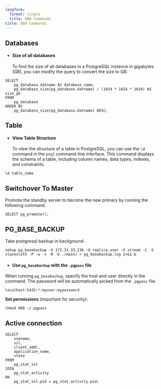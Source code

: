 ```yaml
---
longform:
  format: single
  title: DBA Commands
title: DBA Commands
---
```

## Databases 

- #### Size of all databases 

	To find the size of all databases in a PostgreSQL instance in gigabytes (GB), you can modify the query to convert the size to GB:

```
SELECT 
    pg_database.datname AS database_name,
    pg_database_size(pg_database.datname) / (1024 * 1024 * 1024) AS size_gb
FROM 
    pg_database
ORDER BY 
    pg_database_size(pg_database.datname) DESC;
```

## Table

- #### View Table Structure

	To view the structure of a table in PostgreSQL, you can use the `\d` command in the `psql` command-line interface. This command displays the schema of a table, including column names, data types, indexes, and constraints.

```
\d table_name
```

## Switchover To Master

Promote the standby server to become the new primary by running the following command.

```
SELECT pg_promote();
```

## PG_BASE_BACKUP

Take postgresql backup in background .

```
nohup pg_basebackup -h 172.31.33.236 -U replica_user -X stream -C -S slaveslot5 -P -w -v -R -D ./main/ > pg_basebackup.log 2>&1 &
```

- #### Use `pg_basebackup` with the `.pgpass` file

When running `pg_basebackup`, specify the host and user directly in the command. The password will be automatically picked from the `.pgpass` file.

```
localhost:5432:*:myuser:mypassword
```

**Set permissions** (important for security):

```
chmod 600 ~/.pgpass
```

## Active connection


```
SELECT
    usename,
    ssl,
    client_addr,
    application_name,
    state
FROM
    pg_stat_ssl
JOIN
    pg_stat_activity
ON
    pg_stat_ssl.pid = pg_stat_activity.pid;
```

